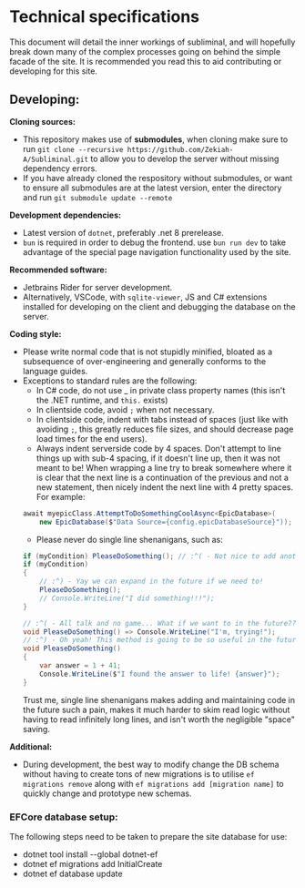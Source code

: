 # Technical specifications
This document will detail the inner workings of subliminal,
and will hopefully break down many of the complex processes
going on behind the simple facade of the site. It is recommended
you read this to aid contributing or developing for this site.

## Developing:
**Cloning sources:**
  - This repository makes use of **submodules**, when cloning make sure to run
  `git clone --recursive https://github.com/Zekiah-A/Subliminal.git` to allow you
  to develop the server without missing dependency errors.
  - If you have already cloned the respository without submodules, or want to ensure 
  all submodules are at the latest version, enter the directory and run
  `git submodule update --remote`

**Development dependencies:**
  - Latest version of `dotnet`, preferably .net 8 prerelease.
  - `bun` is required in order to debug the frontend.
  use `bun run dev` to take advantage of the special page navigation 
  functionality used by the site.

**Recommended software:**
  - Jetbrains Rider for server development.
  - Alternatively, VSCode, with `sqlite-viewer`, JS and C# extensions installed
  for developing on the client and debugging the database on the server.

**Coding style:**
  - Please write normal code that is not stupidly minified, bloated as a subsequence of 
  over-engineering and generally conforms to the language guides.
  - Exceptions to standard rules are the following:
    - In C# code, do not use _ in private class property names (this isn't the .NET runtime,
    and `this.` exists)
    - In clientside code, avoid `;` when not necessary.
    - In clientside code, indent with tabs instead of spaces (just like with avoiding `;`, this
    greatly reduces file sizes, and should decrease page load times for the end users).
    - Always indent serverside code by 4 spaces. Don't attempt to line things up with sub-4 spacing,
    if it doesn't line up, then it was not meant to be! When wrapping a line try to break
    somewhere where it is clear that the next line is a continuation of the previous and
    not a new statement, then nicely indent the next line with 4 pretty spaces. For example:
    ```cs
    await myepicClass.AttemptToDoSomethingCoolAsync<EpicDatabase>(
        new EpicDatabase($"Data Source={config.epicDatabaseSource}"));
    ```
    - Please never do single line shenanigans, such as:
    ```cs
    if (myCondition) PleaseDoSomething(); // :^( - Not nice to add another statement here
    if (myCondition)
    {
        // :^) - Yay we can expand in the future if we need to!
        PleaseDoSomething();
        // Console.WriteLine("I did something!!!");
    }
    
    // :^( - All talk and no game... What if we want to in the future??
    void PleaseDoSomething() => Console.WriteLine("I'm, trying!");
    // :^) - Oh yeah! This method is going to be so useful in the future!
    void PleaseDoSomething()
    {
        var answer = 1 + 41;
        Console.WriteLine($"I found the answer to life! {answer}");
    }
    ```
    Trust me, single line shenanigans makes adding and maintaining code in the future such a
    pain, makes it much harder to skim read logic without having to read infinitely long lines,
    and isn't worth the negligible "space" saving.

**Additional:**
  - During development, the best way to modify change the DB schema without having to create tons of
  new migrations is to utilise `ef migrations remove` along with `ef migrations add [migration name]`
  to quickly change and prototype new schemas.
 
### EFCore database setup:
The following steps need to be taken to prepare the site database for use:
  - dotnet tool install --global dotnet-ef
  - dotnet ef migrations add InitialCreate
  - dotnet ef database update